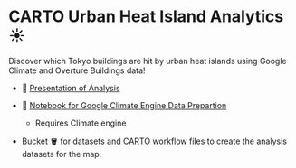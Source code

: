 # CARTO Urban Heat Island Analytics ☀️

Discover which Tokyo buildings are hit by urban heat islands using Google Climate and Overture Buildings data!

- 🎤 [Presentation of Analysis](https://docs.google.com/presentation/d/1E77pTmappFmleYcxSpn7tDqc3YwEi0lVm2XL8n-H73g/edit?usp=sharing)

- 📘 [Notebook for Google Climate Engine Data Prepartion](https://colab.research.google.com/drive/14w3PthyiGdiCd9c2UdYZITYFYcqwzH_D?usp=sharing)
    - Requires Climate engine 

- [Bucket 🪣 for datasets and CARTO workflow files](https://storage.googleapis.com/carto-tokyo-bootcamp/) to create the analysis datasets for the map.
